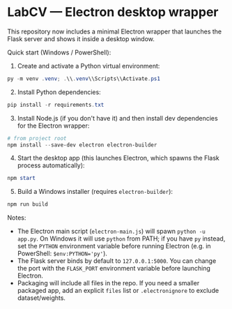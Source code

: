 # LabCV — Electron desktop wrapper

This repository now includes a minimal Electron wrapper that launches the Flask server and shows it inside a desktop window.

Quick start (Windows / PowerShell):

1. Create and activate a Python virtual environment:

```powershell
py -m venv .venv; .\\.venv\\Scripts\\Activate.ps1
```

2. Install Python dependencies:

```powershell
pip install -r requirements.txt
```

3. Install Node.js (if you don't have it) and then install dev dependencies for the Electron wrapper:

```powershell
# from project root
npm install --save-dev electron electron-builder
```

4. Start the desktop app (this launches Electron, which spawns the Flask process automatically):

```powershell
npm start
```

5. Build a Windows installer (requires `electron-builder`):

```powershell
npm run build
```

Notes:
- The Electron main script (`electron-main.js`) will spawn `python -u app.py`. On Windows it will use `python` from PATH; if you have `py` instead, set the `PYTHON` environment variable before running Electron (e.g. in PowerShell: `$env:PYTHON='py'`).
- The Flask server binds by default to `127.0.0.1:5000`. You can change the port with the `FLASK_PORT` environment variable before launching Electron.
- Packaging will include all files in the repo. If you need a smaller packaged app, add an explicit `files` list or `.electronignore` to exclude dataset/weights.
